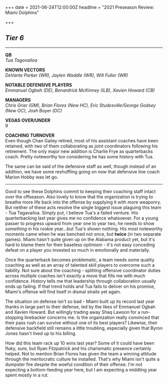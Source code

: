 +++
date = 2021-06-24T12:00:00Z
headline = "2021 Preseason Review: Miami Dolphins"

+++
## **_Tier 6_**

***

**QB**  
_Tua Tagovailoa_

**KNOWN VECTORS**  
_DeVante Parker (WR), Jaylen Waddle (WR), Will Fuller (WR)_

**NOTABLE DEFENSIVE PLAYERS**  
_Emmanuel Ogbah (DE)_, _Benardrick McKinney (ILB), Xavien Howard (CB)_

**MANAGERS**  
_Chris Grier (GM), Brian Flores (New HC), Eric Studesville/George Godsey (New OC), Josh Boyer (DC)_

**VEGAS OVER/UNDER**  
9

**COACHING TURNOVER**  
Even though Chan Gailey retired, most of his assistant coaches have been retained, with two of them collaborating as joint coordinators following his retirement. The only major new addition is Charlie Frye as quarterbacks coach. Pretty noteworthy too considering he has some history with Tua.

The same can be said of the defensive staff as well, though instead of an addition, we have some reshuffling going on now that defensive line coach Marion Hobby was let go.

***

Good to see these Dolphins commit to keeping their coaching staff intact over the offseason. Also lovely to know that the organization is trying to breathe more life back into the offense by supplying it with more weaponry. But neither of these acts resolve the single biggest issue plaguing this team - Tua Tagavailoa. Simply put, I believe Tua's a failed venture. His quarterbacking last year gives me no confidence whatsoever. For a young passer to progress upward from year one to year two, he needs to show _something_ in his rookie year...but Tua's shown nothing. His most noteworthy moments came when he was benched not once, but **twice** (in two separate games). Miami hasn't quite given up on the Alabama product yet, but it's hard to blame them for their baseless optimism - it's not easy conceding defeat on a player you invested so much in emotionally and materially.

Once the quarterback becomes problematic, a team needs some quality coaching as well as an array of talented skill players to overcome such a liability. Not sure about the coaching - splitting offensive coordinator duties across multiple coaches isn't exactly a move that fills me with much confidence. History tells me that leadership through collaboration usually ends up failing. If that trend holds and Tua fails to deliver on his promise, Miami's offense will find itself in dismal straits yet again.

The situation on defense isn't so bad - Miami built up its record last year thanks in large part to their defense, led by the likes of Emmanuel Ogbah and Xavien Howard. But willingly trading away Shaq Lawson for a run-stopping linebacker concerns me. Is the organization really convinced that their pass rush can survive without one of its best players? Likewise, their defensive backfield still remains a little troubling, especially given that Byron Jones hasn't lived up to his billing.

How did this team rack up 10 wins last year? Some of it could have been fluky, sure, but Ryan Fitzpatrick and his charismatic presence certainly helped. Not to mention Brian Flores has given the team a winning attitude through the meritocratic culture he installed. That's why Miami isn't quite a dumpster fire despite the woeful condition of their offense. I'm not expecting a bottom-feeding year here, but I am expecting a middling year spent mostly in a rut.  